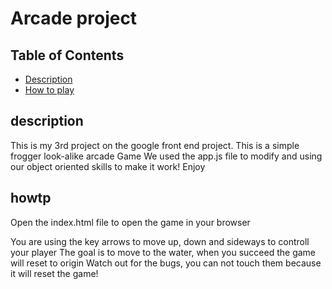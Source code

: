 # Arcade project

## Table of Contents

* [Description](#description)
* [How to play](#howtp)

## description
This is my 3rd project on the google front end project. This is a simple frogger look-alike arcade Game
We used the app.js file to modify and using our object oriented skills to make it work!
Enjoy


## howtp
Open the index.html file to open the game in your  browser


You are using the key arrows to move up, down and sideways to controll your player
The goal is to move to the water, when you succeed the game will reset to origin
Watch out for the bugs, you can not touch them because it will reset the game!
